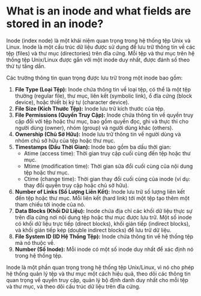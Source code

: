 # What is an inode and what fields are stored in an inode?

Inode (index node) là một khái niệm quan trọng trong hệ thống tệp Unix và Linux. Inode là một cấu trúc dữ liệu được sử dụng để lưu trữ thông tin về các tệp (files) và thư mục (directories) trên đĩa cứng. Mỗi tệp và thư mục trên hệ thống tệp Unix/Linux được gắn với một inode duy nhất, được đánh số theo thứ tự tăng dần.

Các trường thông tin quan trọng được lưu trữ trong một inode bao gồm:

1. **File Type (Loại Tệp):** Inode chứa thông tin về loại tệp, có thể là một tệp thường (regular file), thư mục, liên kết (symbolic link), ổ đĩa cứng (block device), hoặc thiết bị ký tự (character device).
2. **File Size (Kích Thước Tệp):** Inode lưu trữ kích thước của tệp.
3. **File Permissions (Quyền Truy Cập):** Inode chứa thông tin về quyền truy cập đối với tệp hoặc thư mục, bao gồm quyền đọc, ghi và thực thi cho người dùng (owner), nhóm (group) và người dùng khác (others).
4. **Ownership (Chủ Sở Hữu):** Inode lưu trữ thông tin về người dùng và nhóm chủ sở hữu của tệp hoặc thư mục.
5. **Timestamps (Dấu Thời Gian):** Inode bao gồm ba dấu thời gian:
    - Atime (access time): Thời gian truy cập cuối cùng đến tệp hoặc thư mục.
    - Mtime (modification time): Thời gian sửa đổi cuối cùng của nội dung tệp hoặc thư mục.
    - Ctime (change time): Thời gian thay đổi cuối cùng của inode (ví dụ: thay đổi quyền truy cập hoặc chủ sở hữu).
6. **Number of Links (Số Lượng Liên Kết):** Inode lưu trữ số lượng liên kết đến tệp hoặc thư mục. Mỗi liên kết (hard link) tới một tệp tạo thêm một tham chiếu tới inode của nó.
7. **Data Blocks (Khối Dữ Liệu):** Inode chứa địa chỉ các khối dữ liệu thực sự trên đĩa cứng nơi nội dung tệp hoặc thư mục được lưu trữ. Một số inode có khối dữ liệu trực tiếp (direct blocks), khối gián tiếp (indirect blocks), và khối gián tiếp kép (double indirect blocks) để lưu trữ dữ liệu.
8. **File System ID (ID Hệ Thống Tệp):** Inode chứa thông tin về hệ thống tệp mà nó thuộc về.
9. **Number (Số Inode):** Mỗi inode có một số inode duy nhất để xác định nó trong hệ thống tệp.

Inode là một phần quan trọng trong hệ thống tệp Unix/Linux, vì nó cho phép hệ thống quản lý tệp và thư mục một cách hiệu quả, theo dõi các thông tin quan trọng về quyền truy cập, quản lý bộ định danh duy nhất cho mỗi tệp và thư mục, và theo dõi cấu trúc dữ liệu trên đĩa cứng.